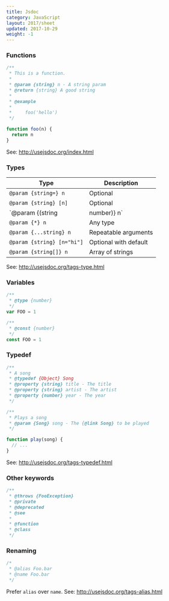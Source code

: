 ```yaml
---
title: Jsdoc
category: JavaScript
layout: 2017/sheet
updated: 2017-10-29
weight: -1
---
```


### Functions

```js
/**
 * This is a function.
 *
 * @param {string} n - A string param
 * @return {string} A good string
 *
 * @example
 *
 *     foo('hello')
 */

function foo(n) {
  return n
}
```

See: <http://usejsdoc.org/index.html>

### Types

| Type                         | Description           |
| ---------------------------- | --------------------- |
| `@param {string=} n`         | Optional              |
| `@param {string} [n]`        | Optional              |
| `@param {(string|number)} n` | Multiple types        |
| `@param {*} n`               | Any type              |
| `@param {...string} n`       | Repeatable arguments  |
| `@param {string} [n="hi"]`   | Optional with default |
| `@param {string[]} n`        | Array of strings      |

See: <http://usejsdoc.org/tags-type.html>

### Variables

```js
/**
 * @type {number}
 */
var FOO = 1
```

```js
/**
 * @const {number}
 */
const FOO = 1
```

### Typedef

```js
/**
 * A song
 * @typedef {Object} Song
 * @property {string} title - The title
 * @property {string} artist - The artist
 * @property {number} year - The year
 */
```

```js
/**
 * Plays a song
 * @param {Song} song - The {@link Song} to be played
 */

function play(song) {
  // ...
}
```

See: <http://usejsdoc.org/tags-typedef.html>

### Other keywords

```js
/**
 * @throws {FooException}
 * @private
 * @deprecated
 * @see
 *
 * @function
 * @class
 */
```

### Renaming

```js
/*
 * @alias Foo.bar
 * @name Foo.bar
 */
```

Prefer `alias` over `name`. See: <http://usejsdoc.org/tags-alias.html>
